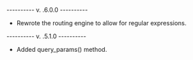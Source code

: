 ---------- v. .6.0.0 ----------

- Rewrote the routing engine to allow for regular expressions.

---------- v. .5.1.0 ----------

- Added query_params() method.